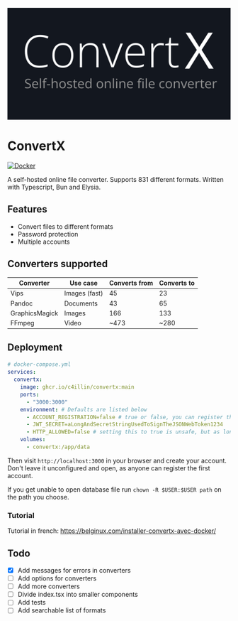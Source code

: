 ![ConvertX](images/logo.png)
# ConvertX
[![Docker](https://github.com/C4illin/ConvertX/actions/workflows/docker-publish.yml/badge.svg?branch=main)](https://github.com/C4illin/ConvertX/actions/workflows/docker-publish.yml)

A self-hosted online file converter. Supports 831 different formats. Written with Typescript, Bun and Elysia.

## Features

- Convert files to different formats
- Password protection
- Multiple accounts

## Converters supported

| Converter      | Use case      | Converts from | Converts to |
|----------------|---------------|---------------|-------------|
| Vips           | Images (fast) | 45            | 23          |
| Pandoc         | Documents     | 43            | 65          |
| GraphicsMagick | Images        | 166           | 133         |
| FFmpeg         | Video         | ~473          | ~280        |

<!-- many ffmpeg fileformats are duplicates -->

## Deployment

```yml
# docker-compose.yml
services:
  convertx: 
    image: ghcr.io/c4illin/convertx:main
    ports:
      - "3000:3000"
    environment: # Defaults are listed below
      - ACCOUNT_REGISTRATION=false # true or false, you can register the first account even though this is disabled
      - JWT_SECRET=aLongAndSecretStringUsedToSignTheJSONWebToken1234
      - HTTP_ALLOWED=false # setting this to true is unsafe, but as long as it locally and you trust your local network there is no problem
    volumes:
      - convertx:/app/data
```

<!-- or

```bash
docker run ghcr.io/c4illin/convertx:master -p 3000:3000 -e ACCOUNT_REGISTRATION=false -v /path/you/want:/app/data
``` -->

Then visit `http://localhost:3000` in your browser and create your account. Don't leave it unconfigured and open, as anyone can register the first account.

If you get unable to open database file run `chown -R $USER:$USER path` on the path you choose.

### Tutorial

Tutorial in french: https://belginux.com/installer-convertx-avec-docker/

## Todo
- [x] Add messages for errors in converters
- [ ] Add options for converters
- [ ] Add more converters
- [ ] Divide index.tsx into smaller components
- [ ] Add tests
- [ ] Add searchable list of formats
